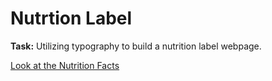 <h1>Nutrtion Label</h1>
<p><strong>Task:</strong> Utilizing typography to build a nutrition label webpage.</p>


<a href="https://htmlpreview.github.io/?https://github.com/chezcye/free-code-camp/blob/3af400688e261bc922aaa6b9ec298f58a1142521/responsive-web-design/registration-forms/index.html" target="_blank">Look at the Nutrition Facts</a>
